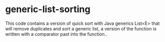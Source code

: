 # generic-list-sorting
This code contains a version of quick sort with Java generics List&lt;E> that will remove duplicates and sort a generic list, a version of the function is written with a comparator past into the function..
